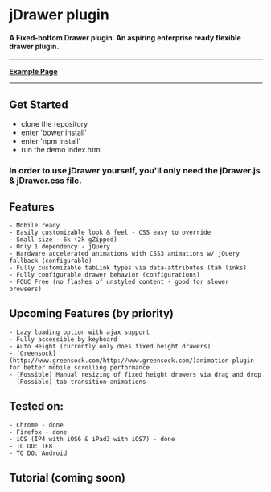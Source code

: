 

# jDrawer plugin &nbsp;

#### A Fixed-bottom Drawer plugin.  An aspiring enterprise ready flexible drawer plugin.
---
**[Example Page](http://josephjung.co.nf/projects/jDrawer/)** 

---

## Get Started

 - clone the repository
 - enter 'bower install'
 - enter 'npm install'
 - run the demo index.html

### In order to use jDrawer yourself, you'll only need the jDrawer.js & jDrawer.css file. 


## Features
            
	- Mobile ready
	- Easily customizable look & feel - CSS easy to override
	- Small size - 6k (2k gZipped)
	- Only 1 dependency - jQuery
	- Hardware accelerated animations with CSS3 animations w/ jQuery fallback (configurable)
	- Fully customizable tabLink types via data-attributes (tab links)
	- Fully configurable drawer behavior (configurations) 
	- FOUC Free (no flashes of unstyled content - good for slower browsers)
            
## Upcoming Features (by priority) 
    - Lazy loading option with ajax support
    - Fully accessible by keyboard
    - Auto Height (currently only does fixed height drawers)
    - [Greensock](http://www.greensock.com/http://www.greensock.com/)animation plugin for better mobile scrolling performance 
    - (Possible) Manual resizing of fixed height drawers via drag and drop
    - (Possible) tab transition animations

## Tested on:
    - Chrome - done
    - Firefox - done
    - iOS (IP4 with iOS6 & iPad3 with iOS7) - done
    - TO DO: IE8
    - TO DO: Android
           
## Tutorial (coming soon)
	





